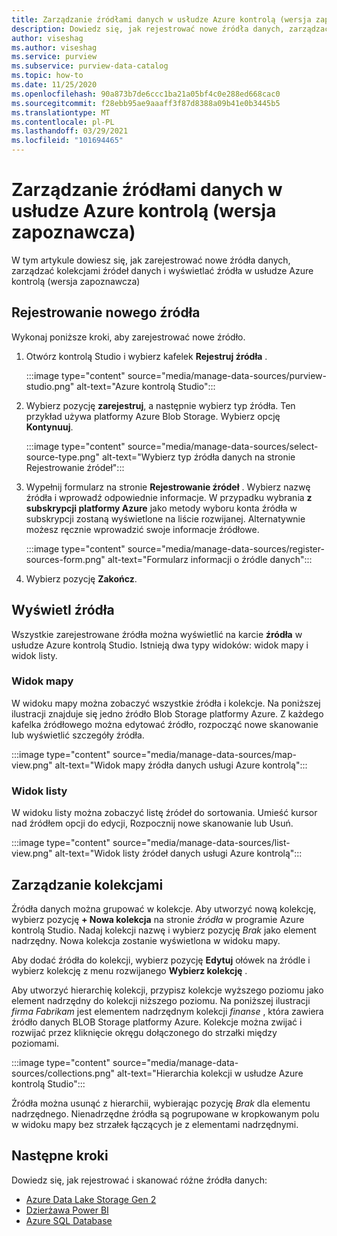 ```yaml
---
title: Zarządzanie źródłami danych w usłudze Azure kontrolą (wersja zapoznawcza)
description: Dowiedz się, jak rejestrować nowe źródła danych, zarządzać kolekcjami źródeł danych i wyświetlać źródła w usłudze Azure kontrolą (wersja zapoznawcza).
author: viseshag
ms.author: viseshag
ms.service: purview
ms.subservice: purview-data-catalog
ms.topic: how-to
ms.date: 11/25/2020
ms.openlocfilehash: 90a873b7de6ccc1ba21a05bf4c0e288ed668cac0
ms.sourcegitcommit: f28ebb95ae9aaaff3f87d8388a09b41e0b3445b5
ms.translationtype: MT
ms.contentlocale: pl-PL
ms.lasthandoff: 03/29/2021
ms.locfileid: "101694465"
---
```

# <a name="manage-data-sources-in-azure-purview-preview"></a>Zarządzanie źródłami danych w usłudze Azure kontrolą (wersja zapoznawcza)

W tym artykule dowiesz się, jak zarejestrować nowe źródła danych, zarządzać kolekcjami źródeł danych i wyświetlać źródła w usłudze Azure kontrolą (wersja zapoznawcza)

## <a name="register-a-new-source"></a>Rejestrowanie nowego źródła

Wykonaj poniższe kroki, aby zarejestrować nowe źródło.

1. Otwórz kontrolą Studio i wybierz kafelek **Rejestruj źródła** .

   :::image type="content" source="media/manage-data-sources/purview-studio.png" alt-text="Azure kontrolą Studio":::

1. Wybierz pozycję **zarejestruj**, a następnie wybierz typ źródła. Ten przykład używa platformy Azure Blob Storage. Wybierz opcję **Kontynuuj**.

   :::image type="content" source="media/manage-data-sources/select-source-type.png" alt-text="Wybierz typ źródła danych na stronie Rejestrowanie źródeł":::

1. Wypełnij formularz na stronie **Rejestrowanie źródeł** . Wybierz nazwę źródła i wprowadź odpowiednie informacje. W przypadku wybrania **z subskrypcji platformy Azure** jako metody wyboru konta źródła w subskrypcji zostaną wyświetlone na liście rozwijanej. Alternatywnie możesz ręcznie wprowadzić swoje informacje źródłowe.

   :::image type="content" source="media/manage-data-sources/register-sources-form.png" alt-text="Formularz informacji o źródle danych":::

1. Wybierz pozycję **Zakończ**.

## <a name="view-sources"></a>Wyświetl źródła

Wszystkie zarejestrowane źródła można wyświetlić na karcie **źródła** w usłudze Azure kontrolą Studio. Istnieją dwa typy widoków: widok mapy i widok listy.

### <a name="map-view"></a>Widok mapy

W widoku mapy można zobaczyć wszystkie źródła i kolekcje. Na poniższej ilustracji znajduje się jedno źródło Blob Storage platformy Azure. Z każdego kafelka źródłowego można edytować źródło, rozpocząć nowe skanowanie lub wyświetlić szczegóły źródła.

:::image type="content" source="media/manage-data-sources/map-view.png" alt-text="Widok mapy źródła danych usługi Azure kontrolą":::

### <a name="list-view"></a>Widok listy

W widoku listy można zobaczyć listę źródeł do sortowania. Umieść kursor nad źródłem opcji do edycji, Rozpocznij nowe skanowanie lub Usuń.

:::image type="content" source="media/manage-data-sources/list-view.png" alt-text="Widok listy źródeł danych usługi Azure kontrolą":::

## <a name="manage-collections"></a>Zarządzanie kolekcjami

Źródła danych można grupować w kolekcje. Aby utworzyć nową kolekcję, wybierz pozycję **+ Nowa kolekcja** na stronie *źródła* w programie Azure kontrolą Studio. Nadaj kolekcji nazwę i wybierz pozycję *Brak* jako element nadrzędny. Nowa kolekcja zostanie wyświetlona w widoku mapy.

Aby dodać źródła do kolekcji, wybierz pozycję **Edytuj** ołówek na źródle i wybierz kolekcję z menu rozwijanego **Wybierz kolekcję** .

Aby utworzyć hierarchię kolekcji, przypisz kolekcje wyższego poziomu jako element nadrzędny do kolekcji niższego poziomu. Na poniższej ilustracji *firma Fabrikam* jest elementem nadrzędnym kolekcji *finanse* , która zawiera źródło danych BLOB Storage platformy Azure. Kolekcje można zwijać i rozwijać przez kliknięcie okręgu dołączonego do strzałki między poziomami.

:::image type="content" source="media/manage-data-sources/collections.png" alt-text="Hierarchia kolekcji w usłudze Azure kontrolą Studio":::

Źródła można usunąć z hierarchii, wybierając pozycję *Brak* dla elementu nadrzędnego. Nienadrzędne źródła są pogrupowane w kropkowanym polu w widoku mapy bez strzałek łączących je z elementami nadrzędnymi.

## <a name="next-steps"></a>Następne kroki

Dowiedz się, jak rejestrować i skanować różne źródła danych:

* [Azure Data Lake Storage Gen 2](register-scan-adls-gen2.md)
* [Dzierżawa Power BI](register-scan-power-bi-tenant.md)
* [Azure SQL Database](register-scan-azure-sql-database.md)
